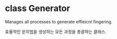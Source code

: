 # class Generator

Manages all processes to generate effieicnt fingering.

효율적인 운지법을 생성하는 모든 과정을 총괄하는 클래스.